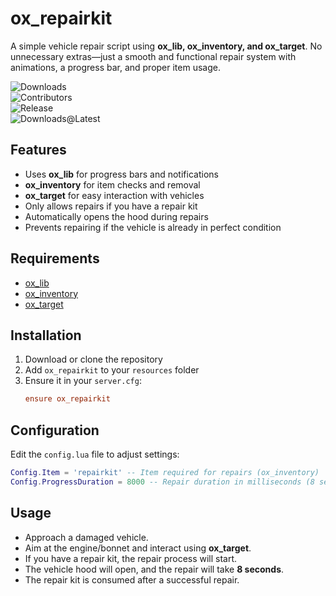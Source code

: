 # ox_repairkit  

A simple vehicle repair script using **ox_lib, ox_inventory, and ox_target**. No unnecessary extras—just a smooth and functional repair system with animations, a progress bar, and proper item usage.

![Downloads](https://img.shields.io/github/downloads/ThatsJohnny/ox_repairkit/total.svg)  
![Contributors](https://img.shields.io/github/contributors/ThatsJohnny/ox_repairkit.svg)  
![Release](https://img.shields.io/github/release/ThatsJohnny/ox_repairkit.svg)  
![Downloads@Latest](https://img.shields.io/github/downloads/ThatsJohnny/ox_repairkit/latest/total.svg)

## Features  
- Uses **ox_lib** for progress bars and notifications  
- **ox_inventory** for item checks and removal  
- **ox_target** for easy interaction with vehicles  
- Only allows repairs if you have a repair kit  
- Automatically opens the hood during repairs  
- Prevents repairing if the vehicle is already in perfect condition  

## Requirements  
- [ox_lib](https://github.com/overextended/ox_lib)  
- [ox_inventory](https://github.com/overextended/ox_inventory)  
- [ox_target](https://github.com/overextended/ox_target)  

## Installation  
1. Download or clone the repository  
2. Add `ox_repairkit` to your `resources` folder  
3. Ensure it in your `server.cfg`:  
   ```cfg
   ensure ox_repairkit
   ```

## Configuration
Edit the `config.lua` file to adjust settings:

```lua
Config.Item = 'repairkit' -- Item required for repairs (ox_inventory)
Config.ProgressDuration = 8000 -- Repair duration in milliseconds (8 seconds)
```

## Usage
- Approach a damaged vehicle.
- Aim at the engine/bonnet and interact using **ox_target**.
- If you have a repair kit, the repair process will start.
- The vehicle hood will open, and the repair will take **8 seconds**.
- The repair kit is consumed after a successful repair.

